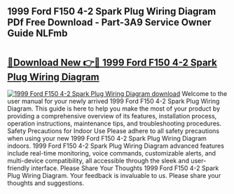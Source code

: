 ## 1999 Ford F150 4-2 Spark Plug Wiring Diagram PDf Free Download - Part-3A9 Service Owner Guide NLFmb

# <h2><a href="http://dfqksga.blite.top/?on=1999+Ford+F150+4-2+Spark+Plug+Wiring+Diagram">🔗Download New 👉🔴 1999 Ford F150 4-2 Spark Plug Wiring Diagram</a></h2>

[![1999 Ford F150 4-2 Spark Plug Wiring Diagram download](https://i.imgur.com/lujVjoI.png)](http://dfqksga.blite.top/?on=1999+Ford+F150+4-2+Spark+Plug+Wiring+Diagram)
Welcome to the user manual for your newly arrived 1999 Ford F150 4-2 Spark Plug Wiring Diagram. This guide is here to help you make the most of your product by providing a comprehensive overview of its features, installation process, operation instructions, maintenance tips, and troubleshooting procedures. Safety Precautions for Indoor Use Please adhere to all safety precautions when using your new 1999 Ford F150 4-2 Spark Plug Wiring Diagram indoors. 1999 Ford F150 4-2 Spark Plug Wiring Diagram advanced features include real-time monitoring, voice commands, customizable alerts, and multi-device compatibility, all accessible through the sleek and user-friendly interface. Please Share Your Thoughts 1999 Ford F150 4-2 Spark Plug Wiring Diagram. Your feedback is invaluable to us. Please share your thoughts and suggestions.
